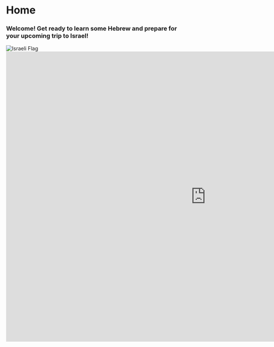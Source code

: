 
<h1>Home</h1>

<h3>
 Welcome! Get ready to learn some Hebrew and prepare for your upcoming trip to Israel! 
</h3>

 <img src="https://ak6.picdn.net/shutterstock/videos/2436776/thumb/1.jpg" alt="Israeli Flag">

<div style="clear:both;"></div>



<iframe src="https://h5p.org/h5p/embed/679753" width="1090" height="792" frameborder="0" allowfullscreen="allowfullscreen"></iframe><script src="https://h5p.org/sites/all/modules/h5p/library/js/h5p-resizer.js" charset="UTF-8"></script>

